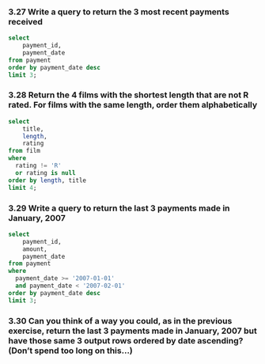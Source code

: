 ### 3.27 Write a query to return the 3 most recent payments received
```sql
select
	payment_id,
	payment_date
from payment
order by payment_date desc
limit 3;
```

### 3.28 Return the 4 films with the shortest length that are not R rated. For films with the same length, order them alphabetically
```sql
select
	title,
	length,
	rating
from film
where 
  rating != 'R'
  or rating is null
order by length, title
limit 4;
```

### 3.29 Write a query to return the last 3 payments made in January, 2007
```sql
select
	payment_id,
	amount,
	payment_date
from payment
where 
  payment_date >= '2007-01-01' 
  and payment_date < '2007-02-01'
order by payment_date desc
limit 3;
```

### 3.30 Can you think of a way you could, as in the previous exercise, return the last 3 payments made in January, 2007 but have those same 3 output rows ordered by date ascending? (Don’t spend too long on this…)

